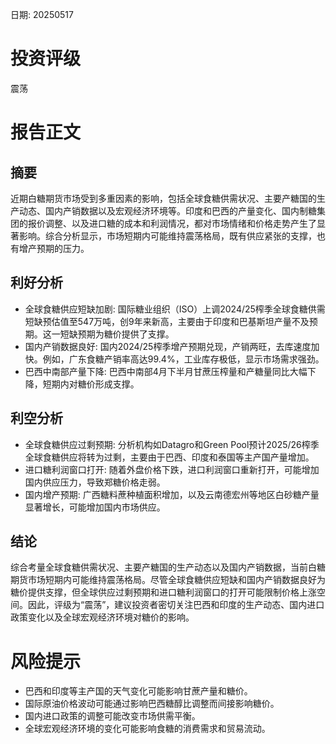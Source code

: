 
日期: 20250517

# 投资评级

震荡

# 报告正文

## 摘要

近期白糖期货市场受到多重因素的影响，包括全球食糖供需状况、主要产糖国的生产动态、国内产销数据以及宏观经济环境等。印度和巴西的产量变化、国内制糖集团的报价调整、以及进口糖的成本和利润情况，都对市场情绪和价格走势产生了显著影响。综合分析显示，市场短期内可能维持震荡格局，既有供应紧张的支撑，也有增产预期的压力。

## 利好分析

* 全球食糖供应短缺加剧: 国际糖业组织（ISO）上调2024/25榨季全球食糖供需短缺预估值至547万吨，创9年来新高，主要由于印度和巴基斯坦产量不及预期。这一短缺预期为糖价提供了支撑。
* 国内产销数据良好: 国内2024/25榨季增产预期兑现，产销两旺，去库速度加快。例如，广东食糖产销率高达99.4%，工业库存极低，显示市场需求强劲。
* 巴西中南部产量下降: 巴西中南部4月下半月甘蔗压榨量和产糖量同比大幅下降，短期内对糖价形成支撑。

## 利空分析

* 全球食糖供应过剩预期: 分析机构如Datagro和Green Pool预计2025/26榨季全球食糖供应将转为过剩，主要由于巴西、印度和泰国等主产国产量增加。
* 进口糖利润窗口打开: 随着外盘价格下跌，进口利润窗口重新打开，可能增加国内供应压力，导致郑糖价格走弱。
* 国内增产预期: 广西糖料蔗种植面积增加，以及云南德宏州等地区白砂糖产量显著增长，可能增加国内市场供应。

## 结论

综合考量全球食糖供需状况、主要产糖国的生产动态以及国内产销数据，当前白糖期货市场短期内可能维持震荡格局。尽管全球食糖供应短缺和国内产销数据良好为糖价提供支撑，但全球供应过剩预期和进口糖利润窗口的打开可能限制价格上涨空间。因此，评级为“震荡”，建议投资者密切关注巴西和印度的生产动态、国内进口政策变化以及全球宏观经济环境对糖价的影响。

# 风险提示

* 巴西和印度等主产国的天气变化可能影响甘蔗产量和糖价。
* 国际原油价格波动可能通过影响巴西糖醇比调整而间接影响糖价。
* 国内进口政策的调整可能改变市场供需平衡。
* 全球宏观经济环境的变化可能影响食糖的消费需求和贸易流动。

